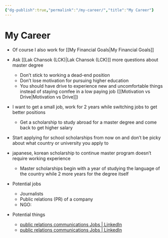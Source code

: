 ```yaml
---
{"dg-publish":true,"permalink":"/my-career/","title":"My Career"}
---
```


# My Career
- Of course I also work for [[My Financial Goals\|My Financial Goals]]

- Ask [[Lak Chansok (LCK)\|Lak Chansok (LCK)]] more questions about master degree
    - Don’t stick to working a dead-end position
    - Don’t lose motivation for pursuing higher education
    - You should have drive to experience new and uncomfortable things instead of staying comfee in a low paying job ([[Motivation vs Drive\|Motivation vs Drive]])
- I want to get a small job, work for 2 years while switching jobs to get better positions
    - Get a scholarship to study abroad for a master degree and come back to get higher salary
- Start applying for school scholarships from now on and don’t be picky about what country or university you apply to
- japanese, korean scholarship to continue master program doesn’t require working experience
    - Master scholarships begin with a year of studying the language of the country while 2 more years for the degree itself


- Potential jobs
	- Journalists
	- Public relations (PR) of a company
	- NGO: 
- Potential things
	- [public relations communications Jobs | LinkedIn](https://www.linkedin.com/jobs/search/?currentJobId=3068935852&f_E=2&keywords=public%20relations%20communications&originalSubdomain=kh)
	- [public relations communications Jobs | LinkedIn](https://www.linkedin.com/jobs/search/?currentJobId=3093614153&f_E=2&keywords=public%20relations%20communications&originalSubdomain=kh)